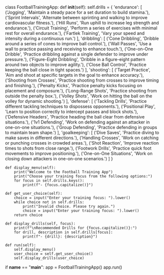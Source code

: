 class FootballTrainingApp:
    def __init__(self):
        self.drills = {
            'endurance': [
                ('Jogging', 'Maintain a steady pace for a set duration to build stamina.'),
                ('Sprint Intervals', 'Alternate between sprinting and walking to improve cardiovascular fitness.'),
                ('Hill Runs', 'Run uphill to increase leg strength and endurance.'),
                ('Circuit Training', 'Perform a series of exercises with minimal rest for overall endurance.'),
                ('Fartlek Training', 'Vary your speed and intensity during a continuous run.')
            ],
            'dribbling': [
                ('Cone Dribbling', 'Dribble around a series of cones to improve ball control.'),
                ('Wall Passes', 'Use a wall to practice passing and receiving to enhance touch.'),
                ('One-on-One Dribble', 'Practice dribbling against a single defender to improve under pressure.'),
                ('Figure-Eight Dribbling', 'Dribble in a figure-eight pattern around two objects to improve agility.'),
                ('Close Ball Control', 'Practice keeping the ball close in tight spaces.')
            ],
            'shooting': [
                ('Target Practice', 'Aim and shoot at specific targets in the goal to enhance accuracy.'),
                ('Shooting from Crosses', 'Practice shooting from crosses to improve timing and finishing.'),
                ('Penalty Kicks', 'Practice penalty kicks focusing on placement and composure.'),
                ('Long-Range Shots', 'Practice shooting from outside the penalty box.'),
                ('Volley Shots', 'Work on hitting the ball on the volley for dynamic shooting.')
            ],
            'defense': [
                ('Tackling Drills', 'Practice different tackling techniques to dispossess opponents.'),
                ('Positional Play', 'Learn to position correctly to intercept passes and block shots.'),
                ('Defensive Headers', 'Practice heading the ball clear from defensive situations.'),
                ('1v1 Defending', 'Work on defending against an attacker in one-on-one situations.'),
                ('Group Defending', 'Practice defending in groups to maintain team shape.')
            ],
            'goalkeeping': [
                ('Dive Saves', 'Practice diving to make saves in different directions.'),
                ('Handling Crosses', 'Work on catching or punching crosses in crowded areas.'),
                ('Shot Reaction', 'Improve reaction times to shots from close range.'),
                ('Footwork Drills', 'Practice quick foot movements to improve positioning.'),
                ('One-on-One Situations', 'Work on closing down attackers in one-on-one scenarios.')
            ]
        }

    def display_menu(self):
        print("Welcome to the Football Training App")
        print("Choose your training focus from the following options:")
        for focus in self.drills.keys():
            print(f"- {focus.capitalize()}")

    def get_user_choice(self):
        choice = input("Enter your training focus: ").lower()
        while choice not in self.drills:
            print("Invalid choice. Please try again.")
            choice = input("Enter your training focus: ").lower()
        return choice

    def display_drills(self, focus):
        print(f"\nRecommended Drills for {focus.capitalize()}:")
        for drill, description in self.drills[focus]:
            print(f"- {drill}: {description}")

    def run(self):
        self.display_menu()
        user_choice = self.get_user_choice()
        self.display_drills(user_choice)


if __name__ == "__main__":
    app = FootballTrainingApp()
    app.run()
